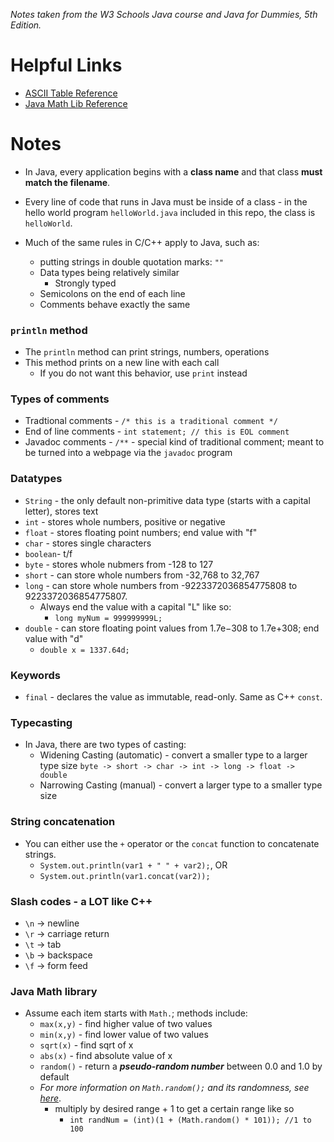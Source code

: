 *Notes taken from the W3 Schools Java course and Java for Dummies, 5th Edition.*

# Helpful Links

* [ASCII Table Reference](https://www.w3schools.com/charsets/ref_html_ascii.asp)
* [Java Math Lib Reference](https://www.w3schools.com/java/java_ref_math.asp)

# Notes

* In Java, every application begins with a **class name** and that class 
**must match the filename**.

* Every line of code that runs in Java must be inside of a class - in the
hello world program `helloWorld.java` included in this repo, the class is
`helloWorld`. 

* Much of the same rules in C/C++ apply to Java, such as:
    * putting strings in double quotation marks: `""`
    * Data types being relatively similar
        * Strongly typed
    * Semicolons on the end of each line
    * Comments behave exactly the same

### `println` method

* The `println` method can print strings, numbers, operations
* This method prints on a new line with each call
    * If you do not want this behavior, use `print` instead

### Types of comments

* Tradtional comments - `/* this is a traditional comment */`
* End of line comments - `int statement; // this is EOL comment`
* Javadoc comments - `/**` - special kind of traditional comment; meant to
be turned into a webpage via the `javadoc` program

### Datatypes

* `String` - the only default non-primitive data type (starts with a capital letter), stores text
* `int` - stores whole numbers, positive or negative
* `float` - stores floating point numbers; end value with "f"  
* `char` - stores single characters
* `boolean`- t/f
* `byte` - stores whole nubmers from -128 to 127 
* `short` - can store whole numbers from -32,768 to 32,767
* `long` - can store whole numbers from -9223372036854775808 to 9223372036854775807.
    * Always end the value with a capital "L" like so: 
        * `long myNum = 999999999L;`
* `double` - can store floating point values from 1.7e−308 to 1.7e+308; end value with "d"
    * `double x = 1337.64d;`

### Keywords

* `final` - declares the value as immutable, read-only. Same as C++ `const`.

### Typecasting

* In Java, there are two types of casting:
    * Widening Casting (automatic) - convert a smaller type to a larger type size
        `byte -> short -> char -> int -> long -> float -> double`
    * Narrowing Casting (manual) - convert a larger type to a smaller type size

### String concatenation

* You can either use the `+` operator or the `concat` function to concatenate strings.
    * `System.out.println(var1 + " " + var2);`, OR 
    * `System.out.println(var1.concat(var2));`

### Slash codes - a LOT like C++
* `\n` -> newline
* `\r` -> carriage return
* `\t`  -> tab
* `\b` -> backspace
* `\f` -> form feed

### Java Math library
* Assume each item starts with `Math.`; methods include:
    * `max(x,y)` - find higher value of two values
    * `min(x,y)` - find lower value of two values
    * `sqrt(x)` - find sqrt of x
    * `abs(x)` - find absolute value of x
    * `random()` - return a ***pseudo-random number*** between 0.0 and 1.0 by default
    * *For more information on `Math.random();` and its randomness, see [here](https://stackoverflow.com/questions/9963778/how-random-is-math-random-in-java-across-different-jvms-or-different-machines)*.
        * multiply by desired range + 1 to get a certain range like so
            * `int randNum = (int)(1 + (Math.random() * 101)); //1 to 100`